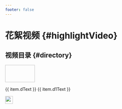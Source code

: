 ```yaml
---
footer: false
---
```


# 花絮视频 {#highlightVideo}



<style src="@theme/styles/vue-mastery.css"></style>
<script setup>


 let videoList = [
      {
        url:"https://www.bilibili.com/video/BV1Gh4y1F7FP/?spm_id_from=333.999.0.0&vd_source=dd1ff5f9b766b029147919f86e238c99",
        bImg:"http://www.iotos.top/images/readme-pic/f01.png",
        dText:"国产开源软件 ",
        d1Text:"开源IoTOS 你用过吗？",
      },{
        url:"https://www.bilibili.com/video/BV1Zz4y1s7rT/?spm_id_from=333.999.0.0&vd_source=dd1ff5f9b766b029147919f86e238c99",
        bImg:"http://www.iotos.top/images/readme-pic/f02.png",
        dText:"开源IoTOS",
        d1Text:"海报分享！",
      },{
        url:"https://www.bilibili.com/video/BV1Lh4y1C7Mb/?spm_id_from=333.999.0.0&vd_source=dd1ff5f9b766b029147919f86e238c99",
        bImg:"http://www.iotos.top/images/readme-pic/f03.png",
        dText:"开源IoTOS",
        d1Text:"关注超过100人！",
      }
    ]
   
</script>

## 视频目录 {#directory}

<div v-for="item in videoList" class="vue-mastery-link" style="margin-top: 10px;">
  <a :href="item.url" target="_blank">
    <div class="banner-wrapper">
      <img class="banner"  width="96px" height="56px" :src="item.bImg" />
    </div>
    <p class="description">{{ item.dText }} <span>{{ item.d1Text }}</span></p>
    <div class="logo-wrapper">
        <img  width="25px" src="http://www.iotos.top/logo.png" />
    </div>
  </a>
</div>



